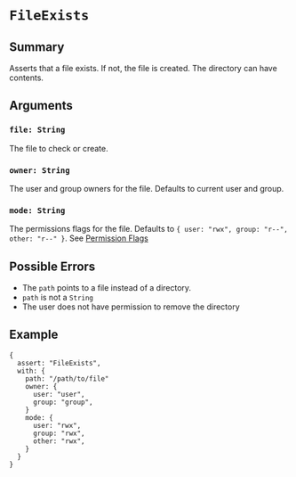 # `FileExists`

## Summary

Asserts that a file exists.  If not, the file is created. The directory can have contents.

## Arguments

### `file: String`

The file to check or create.

### `owner: String`

The user and group owners for the file.  Defaults to current user and group.

### `mode: String`

The permissions flags for the file.  Defaults to `{ user: "rwx", group: "r--", other: "r--" }`.  See [Permission Flags](PermissionFlags.md)

## Possible Errors

- The `path` points to a file instead of a directory.
- `path` is not a `String`
- The user does not have permission to remove the directory

## Example

```json5
{
  assert: "FileExists",
  with: {
    path: "/path/to/file"
    owner: {
      user: "user",
      group: "group",
    }
    mode: {
      user: "rwx",
      group: "rwx",
      other: "rwx",
    }
  }
}
```
